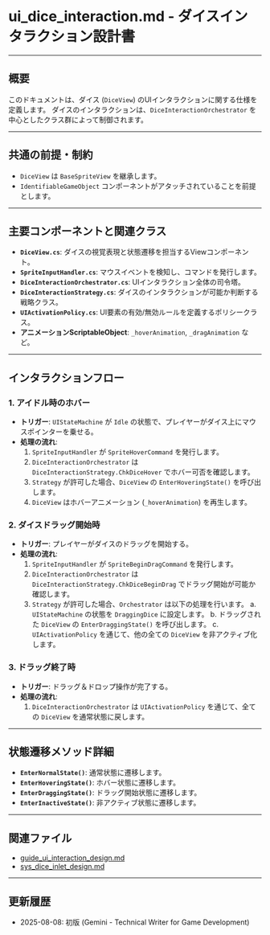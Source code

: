 # ui_dice_interaction.md - ダイスインタラクション設計書

---

## 概要

このドキュメントは、ダイス (`DiceView`) のUIインタラクションに関する仕様を定義します。
ダイスのインタラクションは、`DiceInteractionOrchestrator` を中心としたクラス群によって制御されます。

---

## 共通の前提・制約

- `DiceView` は `BaseSpriteView` を継承します。
- `IdentifiableGameObject` コンポーネントがアタッチされていることを前提とします。

---

## 主要コンポーネントと関連クラス

- **`DiceView.cs`**: ダイスの視覚表現と状態遷移を担当するViewコンポーネント。
- **`SpriteInputHandler.cs`**: マウスイベントを検知し、コマンドを発行します。
- **`DiceInteractionOrchestrator.cs`**: UIインタラクション全体の司令塔。
- **`DiceInteractionStrategy.cs`**: ダイスのインタラクションが可能か判断する戦略クラス。
- **`UIActivationPolicy.cs`**: UI要素の有効/無効ルールを定義するポリシークラス。
- **アニメーションScriptableObject**: `_hoverAnimation`, `_dragAnimation` など。

---

## インタラクションフロー

### 1. アイドル時のホバー

- **トリガー**: `UIStateMachine` が `Idle` の状態で、プレイヤーがダイス上にマウスポインターを乗せる。
- **処理の流れ**:
    1. `SpriteInputHandler` が `SpriteHoverCommand` を発行します。
    2. `DiceInteractionOrchestrator` は `DiceInteractionStrategy.ChkDiceHover` でホバー可否を確認します。
    3. `Strategy` が許可した場合、`DiceView` の `EnterHoveringState()` を呼び出します。
    4. `DiceView` はホバーアニメーション (`_hoverAnimation`) を再生します。

### 2. ダイスドラッグ開始時

- **トリガー**: プレイヤーがダイスのドラッグを開始する。
- **処理の流れ**:
    1. `SpriteInputHandler` が `SpriteBeginDragCommand` を発行します。
    2. `DiceInteractionOrchestrator` は `DiceInteractionStrategy.ChkDiceBeginDrag` でドラッグ開始が可能か確認します。
    3. `Strategy` が許可した場合、`Orchestrator` は以下の処理を行います。
        a. `UIStateMachine` の状態を `DraggingDice` に設定します。
        b. ドラッグされた `DiceView` の `EnterDraggingState()` を呼び出します。
        c. `UIActivationPolicy` を通じて、他の全ての `DiceView` を非アクティブ化します。

### 3. ドラッグ終了時

- **トリガー**: ドラッグ＆ドロップ操作が完了する。
- **処理の流れ**:
    1. `DiceInteractionOrchestrator` は `UIActivationPolicy` を通じて、全ての `DiceView` を通常状態に戻します。

---

## 状態遷移メソッド詳細

- **`EnterNormalState()`**: 通常状態に遷移します。
- **`EnterHoveringState()`**: ホバー状態に遷移します。
- **`EnterDraggingState()`**: ドラッグ開始状態に遷移します。
- **`EnterInactiveState()`**: 非アクティブ状態に遷移します。

---

## 関連ファイル

- [guide_ui_interaction_design.md](../guide/guide_ui_interaction_design.md)
- [sys_dice_inlet_design.md](../sys/sys_dice_inlet_design.md)

---

## 更新履歴

- 2025-08-08: 初版 (Gemini - Technical Writer for Game Development)

